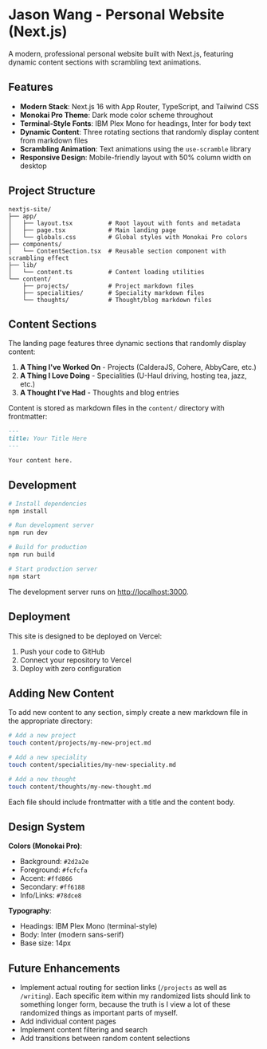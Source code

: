# Jason Wang - Personal Website (Next.js)

A modern, professional personal website built with Next.js, featuring dynamic content sections with scrambling text animations.

## Features

- **Modern Stack**: Next.js 16 with App Router, TypeScript, and Tailwind CSS
- **Monokai Pro Theme**: Dark mode color scheme throughout
- **Terminal-Style Fonts**: IBM Plex Mono for headings, Inter for body text
- **Dynamic Content**: Three rotating sections that randomly display content from markdown files
- **Scrambling Animation**: Text animations using the `use-scramble` library
- **Responsive Design**: Mobile-friendly layout with 50% column width on desktop

## Project Structure

```
nextjs-site/
├── app/
│   ├── layout.tsx          # Root layout with fonts and metadata
│   ├── page.tsx            # Main landing page
│   └── globals.css         # Global styles with Monokai Pro colors
├── components/
│   └── ContentSection.tsx  # Reusable section component with scrambling effect
├── lib/
│   └── content.ts          # Content loading utilities
└── content/
    ├── projects/           # Project markdown files
    ├── specialities/       # Speciality markdown files
    └── thoughts/           # Thought/blog markdown files
```

## Content Sections

The landing page features three dynamic sections that randomly display content:

1. **A Thing I've Worked On** - Projects (CalderaJS, Cohere, AbbyCare, etc.)
2. **A Thing I Love Doing** - Specialities (U-Haul driving, hosting tea, jazz, etc.)
3. **A Thought I've Had** - Thoughts and blog entries

Content is stored as markdown files in the `content/` directory with frontmatter:

```markdown
---
title: Your Title Here
---

Your content here.
```

## Development

```bash
# Install dependencies
npm install

# Run development server
npm run dev

# Build for production
npm run build

# Start production server
npm start
```

The development server runs on [http://localhost:3000](http://localhost:3000).

## Deployment

This site is designed to be deployed on Vercel:

1. Push your code to GitHub
2. Connect your repository to Vercel
3. Deploy with zero configuration

## Adding New Content

To add new content to any section, simply create a new markdown file in the appropriate directory:

```bash
# Add a new project
touch content/projects/my-new-project.md

# Add a new speciality
touch content/specialities/my-new-speciality.md

# Add a new thought
touch content/thoughts/my-new-thought.md
```

Each file should include frontmatter with a title and the content body.

## Design System

**Colors (Monokai Pro)**:

- Background: `#2d2a2e`
- Foreground: `#fcfcfa`
- Accent: `#ffd866`
- Secondary: `#ff6188`
- Info/Links: `#78dce8`

**Typography**:

- Headings: IBM Plex Mono (terminal-style)
- Body: Inter (modern sans-serif)
- Base size: 14px

## Future Enhancements

- Implement actual routing for section links (`/projects` as well as `/writing`). Each specific item within my randomized lists should link to something longer form, because the truth is I view a lot of these randomized things as important parts of myself.
- Add individual content pages
- Implement content filtering and search
- Add transitions between random content selections
